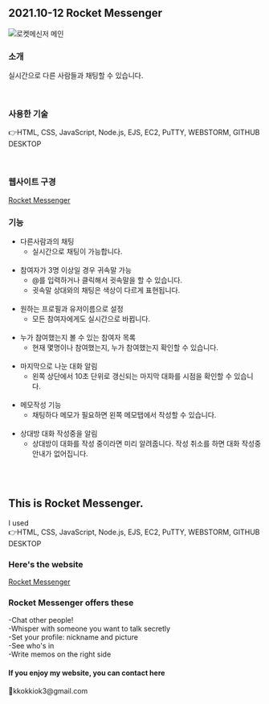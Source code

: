 <h2> 2021.10-12 Rocket Messenger </h2>

![로켓메신저 메인](https://user-images.githubusercontent.com/84312457/147599989-24d8e3b3-b727-4e36-a043-c66c4de234ae.png)

<h3> 소개 </h3>
<p> 실시간으로 다른 사람들과 채팅할 수 있습니다. </p>
<br>
<h3> 사용한 기술 </h3>
<p> 👉HTML, CSS, JavaScript, Node.js, EJS, EC2, PuTTY, WEBSTORM, GITHUB DESKTOP </p>
<br>
<h3> 웹사이트 구경 </h3>
<a href= "http://15.164.213.156:8020/chatting" target= "_blank">Rocket Messenger </a>
<br>
<h3> 기능 </h3>
<ul>
    <li>다른사람과의 채팅
        <ul>
            <li>실시간으로 채팅이 가능합니다.</li>
        </ul>
    </li><br>
    <li>참여자가 3명 이상일 경우 귀속말 가능
        <ul>
            <li>@를 입력하거나 클릭해서 귓속말을 할 수 있습니다.</li>
            <li>귓속말 상대와의 채팅은 색상이 다르게 표현됩니다. </li>
        </ul>
    </li><br>
    <li>원하는 프로필과 유저이름으로 설정
        <ul>
            <li>모든 참여자에게도 실시간으로 바뀝니다.</li>
        </ul>
    </li><br>
    <li>누가 참여했는지 볼 수 있는 참여자 목록
        <ul>
            <li>현재 몇명이나 참여했는지, 누가 참여했는지 확인할 수 있습니다.</li>
        </ul>
    </li><br>
    <li>마지막으로 나눈 대화 알림
        <ul>
            <li>왼쪽 상단에서 10초 단위로 갱신되는 마지막 대화를 시점을 확인할 수 있습니다.</li>
        </ul>
    </li><br>
    <li>메모작성 기능
        <ul>
            <li>채팅하다 메모가 필요하면 왼쪽 메모탭에서 작성할 수 있습니다.</li>
        </ul>
    </li><br>
    <li>상대방 대화 작성중을 알림
        <ul>
            <li>상대방이 대화를 작성 중이라면 미리 알려줍니다. 작성 취소를 하면 대화 작성중 안내가 없어집니다.</li>
        </ul>
    </li><br>
</ul>
<br>


<h2> This is Rocket Messenger. </h2>
I used <br>
👉HTML, CSS, JavaScript, Node.js, EJS, EC2, PuTTY, WEBSTORM, GITHUB DESKTOP <br>

<h3> Here's the website </h3>
 <a href= "http://15.164.213.156:8020/chatting" target= "_blank">Rocket Messenger</a>

<h3> Rocket Messenger offers these </h3>
 -Chat other people! <br>
 -Whisper with someone you want to talk secretly <br>
 -Set your profile: nickname and picture <br>
 -See who's in <br>
 -Write memos on the right side <br>
 
 <h4> If you enjoy my website, you can contact here </h4>
📧kkokkiok3@gmail.com
